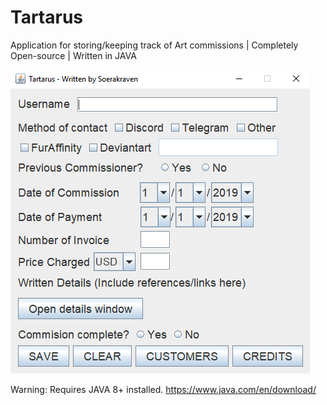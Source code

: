 # Tartarus
Application for storing/keeping track of Art commissions | Completely Open-source | Written in JAVA

![alt text](https://github.com/Berahthraben/Tartarus/blob/master/readmeAssets/Tartarus1.PNG)

Warning: Requires JAVA 8+ installed. https://www.java.com/en/download/



